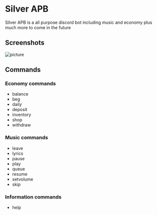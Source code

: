 
# Silver APB

Silver APB is a all purpose discord bot including music and economy plus much more to come in the future 


## Screenshots

![picture](https://cdn.discordapp.com/attachments/1176410822105387139/1186092402537136208/Q8H9i8O.png?ex=6591fda1&is=657f88a1&hm=61ce822c4a4fddc128a523fdab51e57055978fc76ef914faf9ead3dbad17edad&)


## Commands

### Economy commands
* balance
* beg
* daily
* deposit 
* inventory
* shop
* withdraw

### Music commands
* leave
* lyrics
* pause
* play
* queue
* resume
* setvolume
* skip

### Information commands
* help